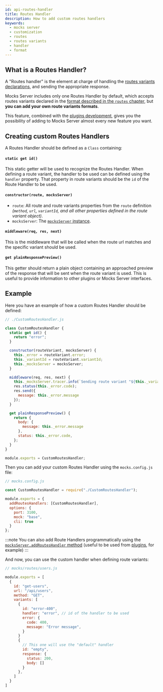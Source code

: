 ```yaml
---
id: api-routes-handler
title: Routes Handler
description: How to add custom routes handlers
keywords:
  - mocks server
  - customization
  - routes
  - routes variants
  - handler
  - format
---
```


## What is a Routes Handler?

A "Routes handler" is the element at charge of handling the [routes variants declarations](get-started-routes.md), and sending the appropriate response.

Mocks Server includes only one Routes Handler by default, which accepts routes variants declared in the [format described in the `routes` chapter](get-started-routes.md), but __you can add your own route variants formats__.

This feature, combined with the [plugins development](plugins-developing-plugins.md), gives you the possibility of adding to Mocks Server almost every new feature you want.

## Creating custom Routes Handlers

A Routes Handler should be defined as a `Class` containing:

#### `static get id()`

This static getter will be used to recognize the Routes Handler. When defining a route variant, the handler to be used can be defined using the `handler` property. That property in route variants should be the `id` of the Route Handler to be used.

#### `constructor(route, mocksServer)`

* `route`: All route and route variants properties from the `route` definition _(`method`, `url`, `variantId`, and all other properties defined in the route variant object)_.
* `mocksServer`: The [`mocksServer` instance](api-mocks-server-api.md).

#### `middleware(req, res, next)`

This is the middleware that will be called when the route url matches and the specific variant should be used.

#### `get plainResponsePreview()`

This getter should return a plain object containing an approached preview of the response that will be sent when the route variant is used. This is useful to provide information to other plugins or Mocks Server interfaces.

## Example

Here you have an example of how a custom Routes Handler should be defined:

```javascript
// ./CustomRoutesHandler.js

class CustomRoutesHandler {
  static get id() {
    return "error";
  }

  constructor(routeVariant, mocksServer) {
    this._error = routeVariant.error;
    this._variantId = routeVariant.variantId;
    this._mocksServer = mocksServer;
  }

  middleware(req, res, next) {
    this._mocksServer.tracer.info(`Sending route variant "${this._variantId}"`);
    res.status(this._error.code);
    res.send({
      message: this._error.message
    });
  }

  get plainResponsePreview() {
    return {
      body: {
        message: this._error.message
      },
      status: this._error.code,
    };
  }
}

module.exports = CustomRoutesHandler;
```

Then you can add your custom Routes Handler using the `mocks.config.js` file:

```javascript
// mocks.config.js

const CustomRoutesHandler = require("./CustomRoutesHandler");

module.exports = {
  addRoutesHandlers: [CustomRoutesHandler],
  options: {
    port: 3100,
    mock: "base",
    cli: true
  }
};
```

:::note
You can also add Route Handlers programmatically using the [`mocksServer.addRoutesHandler` method](api-mocks-server-api.md) (useful to be used from [plugins](plugins-developing-plugins.md), for example)
:::

And now, you can use the custom handler when defining route variants:

```js
// mocks/routes/users.js

module.exports = [
  {
    id: "get-users",
    url: "/api/users",
    method: "GET",
    variants: [
      {
        id: "error-400",
        handler: "error", // id of the handler to be used
        error: {
          code: 400,
          message: "Error message",
        }
      }
      {
        // This one will use the "default" handler
        id: "empty",
        response: {
          status: 200,
          body: []
        }
      },
    ]
  }
]
```
